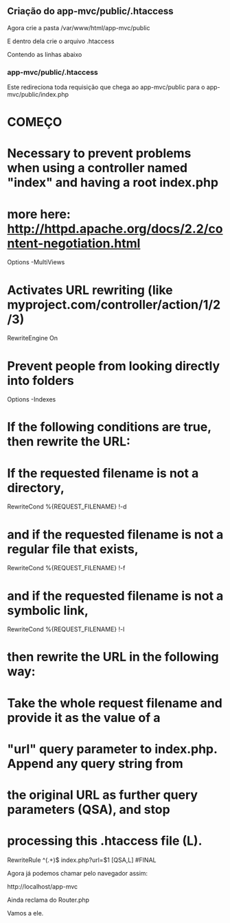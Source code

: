 ## Criação do app-mvc/public/.htaccess

Agora crie a pasta
/var/www/html/app-mvc/public

E dentro dela crie o arquivo
.htaccess

Contendo as linhas abaixo

### app-mvc/public/.htaccess
Este redireciona toda requisição que chega ao app-mvc/public para o app-mvc/public/index.php

# COMEÇO
# Necessary to prevent problems when using a controller named "index" and having a root index.php
# more here: http://httpd.apache.org/docs/2.2/content-negotiation.html
Options -MultiViews

# Activates URL rewriting (like myproject.com/controller/action/1/2/3)
RewriteEngine On

# Prevent people from looking directly into folders
Options -Indexes

# If the following conditions are true, then rewrite the URL:
# If the requested filename is not a directory,
RewriteCond %{REQUEST_FILENAME} !-d
# and if the requested filename is not a regular file that exists,
RewriteCond %{REQUEST_FILENAME} !-f
# and if the requested filename is not a symbolic link,
RewriteCond %{REQUEST_FILENAME} !-l
# then rewrite the URL in the following way:
# Take the whole request filename and provide it as the value of a
# "url" query parameter to index.php. Append any query string from
# the original URL as further query parameters (QSA), and stop
# processing this .htaccess file (L).
RewriteRule ^(.+)$ index.php?url=$1 [QSA,L]
#FINAL


Agora já podemos chamar pelo navegador assim:

http://localhost/app-mvc

Ainda reclama do Router.php

Vamos a ele.
